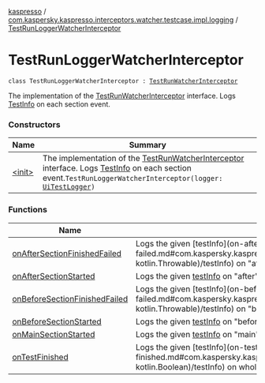 [kaspresso](../../index.md) / [com.kaspersky.kaspresso.interceptors.watcher.testcase.impl.logging](../index.md) / [TestRunLoggerWatcherInterceptor](./index.md)

# TestRunLoggerWatcherInterceptor

`class TestRunLoggerWatcherInterceptor : `[`TestRunWatcherInterceptor`](../../com.kaspersky.kaspresso.interceptors.watcher.testcase/-test-run-watcher-interceptor/index.md)

The implementation of the [TestRunWatcherInterceptor](../../com.kaspersky.kaspresso.interceptors.watcher.testcase/-test-run-watcher-interceptor/index.md) interface.
Logs [TestInfo](../../com.kaspersky.kaspresso.testcases.models.info/-test-info/index.md) on each section event.

### Constructors

| Name | Summary |
|---|---|
| [&lt;init&gt;](-init-.md) | The implementation of the [TestRunWatcherInterceptor](../../com.kaspersky.kaspresso.interceptors.watcher.testcase/-test-run-watcher-interceptor/index.md) interface. Logs [TestInfo](../../com.kaspersky.kaspresso.testcases.models.info/-test-info/index.md) on each section event.`TestRunLoggerWatcherInterceptor(logger: `[`UiTestLogger`](../../com.kaspersky.kaspresso.logger/-ui-test-logger.md)`)` |

### Functions

| Name | Summary |
|---|---|
| [onAfterSectionFinishedFailed](on-after-section-finished-failed.md) | Logs the given [testInfo](on-after-section-finished-failed.md#com.kaspersky.kaspresso.interceptors.watcher.testcase.impl.logging.TestRunLoggerWatcherInterceptor$onAfterSectionFinishedFailed(com.kaspersky.kaspresso.testcases.models.info.TestInfo, kotlin.Throwable)/testInfo) on "after" section finishes with failure.`fun onAfterSectionFinishedFailed(testInfo: `[`TestInfo`](../../com.kaspersky.kaspresso.testcases.models.info/-test-info/index.md)`, throwable: `[`Throwable`](https://kotlinlang.org/api/latest/jvm/stdlib/kotlin/-throwable/index.html)`): `[`Unit`](https://kotlinlang.org/api/latest/jvm/stdlib/kotlin/-unit/index.html) |
| [onAfterSectionStarted](on-after-section-started.md) | Logs the given [testInfo](on-after-section-started.md#com.kaspersky.kaspresso.interceptors.watcher.testcase.impl.logging.TestRunLoggerWatcherInterceptor$onAfterSectionStarted(com.kaspersky.kaspresso.testcases.models.info.TestInfo)/testInfo) on "after" section starts.`fun onAfterSectionStarted(testInfo: `[`TestInfo`](../../com.kaspersky.kaspresso.testcases.models.info/-test-info/index.md)`): `[`Unit`](https://kotlinlang.org/api/latest/jvm/stdlib/kotlin/-unit/index.html) |
| [onBeforeSectionFinishedFailed](on-before-section-finished-failed.md) | Logs the given [testInfo](on-before-section-finished-failed.md#com.kaspersky.kaspresso.interceptors.watcher.testcase.impl.logging.TestRunLoggerWatcherInterceptor$onBeforeSectionFinishedFailed(com.kaspersky.kaspresso.testcases.models.info.TestInfo, kotlin.Throwable)/testInfo) on "before" section finishes with failure.`fun onBeforeSectionFinishedFailed(testInfo: `[`TestInfo`](../../com.kaspersky.kaspresso.testcases.models.info/-test-info/index.md)`, throwable: `[`Throwable`](https://kotlinlang.org/api/latest/jvm/stdlib/kotlin/-throwable/index.html)`): `[`Unit`](https://kotlinlang.org/api/latest/jvm/stdlib/kotlin/-unit/index.html) |
| [onBeforeSectionStarted](on-before-section-started.md) | Logs the given [testInfo](on-before-section-started.md#com.kaspersky.kaspresso.interceptors.watcher.testcase.impl.logging.TestRunLoggerWatcherInterceptor$onBeforeSectionStarted(com.kaspersky.kaspresso.testcases.models.info.TestInfo)/testInfo) on "before" section starts.`fun onBeforeSectionStarted(testInfo: `[`TestInfo`](../../com.kaspersky.kaspresso.testcases.models.info/-test-info/index.md)`): `[`Unit`](https://kotlinlang.org/api/latest/jvm/stdlib/kotlin/-unit/index.html) |
| [onMainSectionStarted](on-main-section-started.md) | Logs the given [testInfo](on-main-section-started.md#com.kaspersky.kaspresso.interceptors.watcher.testcase.impl.logging.TestRunLoggerWatcherInterceptor$onMainSectionStarted(com.kaspersky.kaspresso.testcases.models.info.TestInfo)/testInfo) on "main" section starts.`fun onMainSectionStarted(testInfo: `[`TestInfo`](../../com.kaspersky.kaspresso.testcases.models.info/-test-info/index.md)`): `[`Unit`](https://kotlinlang.org/api/latest/jvm/stdlib/kotlin/-unit/index.html) |
| [onTestFinished](on-test-finished.md) | Logs the given [testInfo](on-test-finished.md#com.kaspersky.kaspresso.interceptors.watcher.testcase.impl.logging.TestRunLoggerWatcherInterceptor$onTestFinished(com.kaspersky.kaspresso.testcases.models.info.TestInfo, kotlin.Boolean)/testInfo) on whole test finishes.`fun onTestFinished(testInfo: `[`TestInfo`](../../com.kaspersky.kaspresso.testcases.models.info/-test-info/index.md)`, success: `[`Boolean`](https://kotlinlang.org/api/latest/jvm/stdlib/kotlin/-boolean/index.html)`): `[`Unit`](https://kotlinlang.org/api/latest/jvm/stdlib/kotlin/-unit/index.html) |

